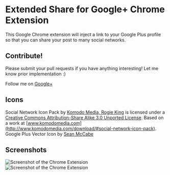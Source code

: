 Extended Share for Google+ Chrome Extension
=====================================

This Google Chrome extension will inject a link to your Google Plus profile so
that you can share your post to many social networks.

Contribute!
-----------------
Please submit your pull requests if you have anything interesting! Let me know
prior implementation :)

Follow me on [Google+](https://plus.google.com/116805285176805120365/about)

Icons
-----------------
Social Network Icon Pack by [Komodo Media, Rogie King](http://www.komodomedia.com/) is licensed under a [Creative Commons Attribution-Share Alike 3.0 Unported License](http://creativecommons.org/licenses/by-sa/3.0/).
Based on a work at [www.komodomedia.com](http://www.komodomedia.com/download/#social-network-icon-pack).
Google Plus Vector Icon by [Sean McCabe](http://boldperspective.com/2011/free-google-plus-icon-vector/)

Screenshots
-----------------
![Screenshot of the Chrome Extension](https://github.com/mohamedmansour/google-plus-extension/raw/master/screenshot/shareA.jpg)
![Screenshot of the Chrome Extension](https://github.com/mohamedmansour/google-plus-extension/raw/master/screenshot/shareB.jpg)

